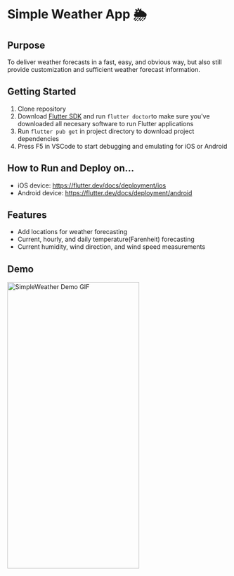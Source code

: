 # Simple Weather App 🌦

## Purpose
To deliver weather forecasts in a fast, easy, and obvious way, but also still provide customization and sufficient weather forecast information. 

## Getting Started
1. Clone repository
2. Download [Flutter SDK](https://flutter.dev/docs/get-started/install) and run `flutter doctor`to make sure you've downloaded all necesary software to run Flutter applications
3. Run `flutter pub get` in project directory to download project dependencies
4. Press F5 in VSCode to start debugging and emulating for iOS or Android

## How to Run and Deploy on...
- iOS device: https://flutter.dev/docs/deployment/ios
- Android device: https://flutter.dev/docs/deployment/android

## Features
- Add locations for weather forecasting
- Current, hourly, and daily temperature(Farenheit) forecasting
- Current humidity, wind direction, and wind speed measurements

## Demo
<img src="https://github.com/shanjng/SimpleWeather/blob/master/app_test.gif " alt="SimpleWeather Demo GIF"
	title="SimpleWeather Demo" width="300" height="650" />
